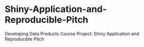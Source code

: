 # Shiny-Application-and-Reproducible-Pitch
Developing Data Products Course Project: Shiny Application and Reproducible Pitch
